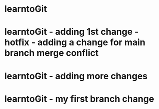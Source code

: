 # learntoGit
# learntoGit - adding 1st change - hotfix - adding a change for main branch merge conflict
# learntoGit - adding more changes
# learntoGit - my first branch change
